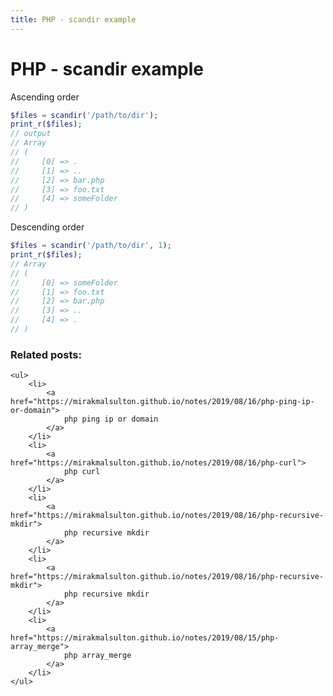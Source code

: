 ```yaml
---
title: PHP - scandir example
---
```


<h1 class="header">PHP - scandir example</h1>

Ascending order
```php
$files = scandir('/path/to/dir');
print_r($files);
// output
// Array
// (
//     [0] => .
//     [1] => ..
//     [2] => bar.php
//     [3] => foo.txt
//     [4] => someFolder
// )
```


Descending order
```php
$files = scandir('/path/to/dir', 1);
print_r($files);
// Array
// (
//     [0] => someFolder
//     [1] => foo.txt
//     [2] => bar.php
//     [3] => ..
//     [4] => .
// )
```


<div class="related_posts_block">
    <h3>Related posts:</h3>

    <ul>
        <li>
            <a href="https://mirakmalsulton.github.io/notes/2019/08/16/php-ping-ip-or-domain">
                php ping ip or domain
            </a>
        </li>
        <li>
            <a href="https://mirakmalsulton.github.io/notes/2019/08/16/php-curl">
                php curl
            </a>
        </li>
        <li>
            <a href="https://mirakmalsulton.github.io/notes/2019/08/16/php-recursive-mkdir">
                php recursive mkdir
            </a>
        </li>
		<li>
            <a href="https://mirakmalsulton.github.io/notes/2019/08/16/php-recursive-mkdir">
                php recursive mkdir
            </a>
        </li>
		<li>
            <a href="https://mirakmalsulton.github.io/notes/2019/08/15/php-array_merge">
                php array_merge
            </a>
        </li>
    </ul>
</div>